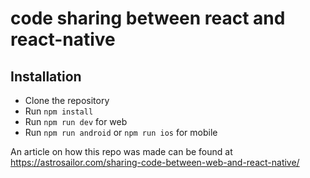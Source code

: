 # code sharing between react and react-native

## Installation

- Clone the repository
- Run `npm install`
- Run `npm run dev` for web
- Run `npm run android` or `npm run ios` for mobile

An article on how this repo was made can be found at https://astrosailor.com/sharing-code-between-web-and-react-native/

